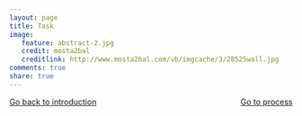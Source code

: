```yaml
---
layout: page 
title: Task 
image: 
   feature: abstract-2.jpg
   credit: mosta2bal
   creditlink: http://www.mosta2bal.com/vb/imgcache/3/28525wall.jpg
comments: true
share: true 
---
```










<div style="float: left"> 
<a href="{{ site.url }}/projects/commerce/project-1/introduction-1/" class="btn">Go back to introduction</a>
</div>

<div style="float: right"> 
<a href="{{ site.url }}/projects/commerce/project-1/process-1/" class="btn">Go to process</a>
</div>